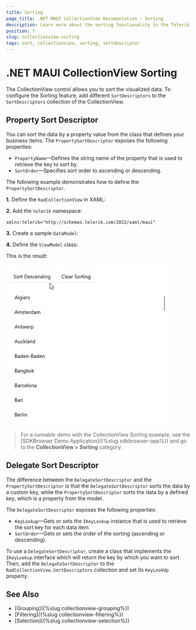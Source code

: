 ```yaml
---
title: Sorting
page_title: .NET MAUI CollectionView Documentation - Sorting
description: Learn more about the sorting functionality in the Telerik UI for .NET MAUI CollectionView control.
position: 7
slug: collectionview-sorting
tags: sort, collectionview, sorting, sortdescriptor
---
```


# .NET MAUI CollectionView Sorting

The CollectionView control allows you to sort the visualized data. To configure the Sorting feature, add different `SortDescriptors` to the `SortDescriptors` collection of the CollectionView.

## Property Sort Descriptor

You can sort the data by a property value from the class that defines your business items. The `PropertySortDescriptor` exposes the following properties:

- `PropertyName`&mdash;Defines the string name of the property that is used to retrieve the key to sort by.
- `SortOrder`&mdash;Specifies sort order to ascending or descending.

The following example demonstrates how to define the `PropertySortDescriptor`.

**1.** Define the `RadCollectionView` in XAML:

<snippet id='collectionview-property-sort-descriptor'/>

**2.** Add the `telerik` namespace:

```XAML
xmlns:telerik="http://schemas.telerik.com/2022/xaml/maui"
```

**3.** Create a sample `DataModel`:

<snippet id='collectionview-datamodel' />

**4.** Define the `ViewModel` class:

<snippet id='collectionview-viewmodel' />

This is the result:

![.NET MAUI CollectionView Sorting](images/collectionview-sorting.gif "Telerik .NET MAUI CollectionView")

> For a runnable demo with the CollectionView Sorting example, see the [SDKBrowser Demo Application]({%slug sdkbrowser-app%}) and go to the **CollectionView > Sorting** category.

## Delegate Sort Descriptor

The difference between the `DelegateSortDescriptor` and the `PropertySortDescriptor` is that the `DelegateSortDescriptor` sorts the data by a custom key, while the `PropertySortDescriptor` sorts the data by a defined key, which is a property from the model.

The `DelegateSortDescriptor` exposes the following properties:

* `KeyLookup`&mdash;Gets or sets the `IKeyLookup` instance that is used to retrieve the sort key for each data item.
* `SortOrder`&mdash;Gets or sets the order of the sorting (ascending or descending).

To use a `DelegateSortDescriptor`, create a class that implements the `IKeyLookup` interface which will return the key by which you want to sort. Then, add the `DelegateSortDescriptor` to the `RadCollectionView.SortDescriptors` collection and set its `KeyLookUp` property.


## See Also

- [Grouping]({%slug collectionview-grouping%})
- [Filtering]({%slug collectionview-filtering%})
- [Selection]({%slug collectionview-selection%})
